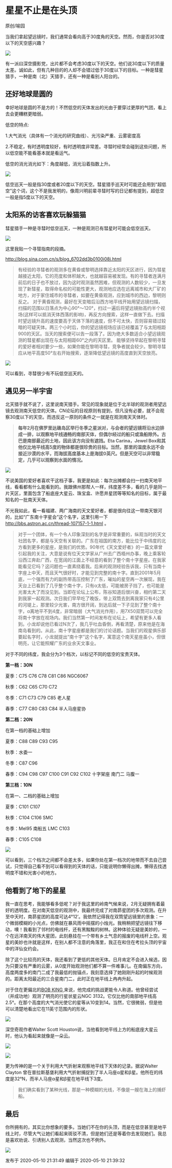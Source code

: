 # 星星不止是在头顶

原创/喻园

当我们拿起望远镜时，我们通常会看向高于30度角的天空。然而，你是否对30度以下的天空感兴趣？

![](https://pic3.zhimg.com/v2-9d89864ab3224d4b98d995e097ec552a_720w.png?source=d16d100b)

有一派曰深空摄影党，出片都不会考虑30度以下的天空。他们说30度以下的质量太差。诚如此，但有几种目的的人却不会错过低于30度以下的目标。一种是彗星猎手，一种是南（北）天猎手，还有一种是看别人阳台的。

## 还好地球是圆的

幸好地球是圆的不是方的！不然低空的天体发出的光由于要穿过更厚的气团，看上去会更糟糕更暗弱。

低空的特点:

1.大气消光（具体有一个消光的研究曲线）、光污染严重、云雾密度高

2.不稳定，有时透明度较好，有时透明度非常差。寻彗时经常会碰到这些问题，所以低空能不能看基本就是看运气。

低空的消光消光如下：角度越低，消光沿着指数上升。

  

![](https://pic2.zhimg.com/v2-1cd0165737507a1bc5c4b7251f380b8c_720w.jpg?source=d16d100b)

  

低空巡天一般是指30度或者20度以下的天空。彗星猎手巡天时可能还会用到“超低空”这个词，这个不是我发明的，像周兴明前辈寻彗时写的日记都有提到，超低空一般是指5度以下的天空。

## 太阳系的访客喜欢玩躲猫猫

彗星猎手一种是寻彗时低空巡天，一种是观测已有彗星时可能会低空巡天。

  

![](https://pic3.zhimg.com/v2-094f1ec7b2b77ef2c590d15d3f916afc_720w.jpg?source=d16d100b)

  

这里我贴一个寻彗指南的段摘。

<http://blog.sina.com.cn/s/blog_6702dd3b0100i08j.html>

>
> 有经验的寻彗者的观测多在黄昏或黎明选择靠近太阳的天区进行，因为彗星越接近太阳，它的亮度和体积越大，也就越容易被发现。有的寻彗者连满月前后的日子也不放过，因为这时观测虽然困难，但观测的人数较少，一旦发现了新彗星，取得命名权的可能性更大，观测地应选在远离城市和大厂矿的地方，对于家住城市的寻彗者，如要在黄昏观测，应到城市的西边，黎明则反之。
> 对于黄昏观测，最好在天变暗后沿西方地平线开始用望远镜扫描，扫描的范围以日落点为中心90°～120°，扫过一遍后将望远镜抬高约半个视场(这样可以抵消天体西落的影响)，再反方向搜索，这样一直做下去。扫描时望远镜升高的速度要高于天体下落的速度，但不可太快，否则容易错过较暗的可疑天体。两三个小时后，你的望远镜视场应该已经覆盖了与太阳相距900的天区。当天的搜索便可以告一段落了。因为绝大多数适合小望远镜观测的彗星都出现在与太阳相距60°之内的天区里。
> 能够坚持早起在黎明寻彗的爱好者相对要少一些，如果你能在黎明寻彗，竞争者就会较少。黎明寻彗应从地平高度50°左右开始搜索，逐渐降低望远镜的高度直到天空放亮。

![](https://pic1.zhimg.com/v2-d5d16b477fb50b964c6c6885d118714d_720w.png?source=d16d100b)

可以看到，寻彗很少有不玩低空巡天的。

## 遇见另一半宇宙

北天猎手就不说了，这里说南天猎手。常见的现象就是位于北半球的观测者用望远镜去观测南天低空的天体。CN论坛的目视原则有提到，但凡没有必要，就不会观察30度以下的天空。而违反这一原则的条件之一就是在观测南天天体时。

>
> **每年2月在佛罗里达礁岛区举行冬季之星派对，与会者的望远镜将沿水边排成一排，以观察地平线通畅的南部天体，但偶尔经过的船只或渔船除外。古巴是南部最近的土地，因此该方向没有遮挡。Eta
> Carina，Jewel
> Box和其他仅比地平线高5度的物体都是很珍贵的目标。当然，那里的湿度永远不会接近沙漠的水平，而海拔高度基本上是海拔0英尺。但是天空可以非常稳定，几乎可以观察到水面的情况。**

![](https://pic2.zhimg.com/v2-a0d35eb77e20667dcd32c87115765225_720w.png?source=d16d100b)

不说美国的爱好者喜欢干这档子事，我更是如此：每次出摊都会扫一扫南天地平线，看看都有什么能看到的。我跟佛州那帮人一样，纬度差不多，看的几乎是同一片天区，里面包含了船底座大星云、珠宝盒、许愿井星团等等知名的目标，属于最知名的一批南天天体。

不光我如此，看一看福建、两广海南的天文爱好者，都是很向往这一带南天银河的，比如“广东南十字星会”这个名字，这里引用一下<http://bbs.astron.ac.cn/thread-107157-1-1.html>
。

>
> 对于一个团体，有一个令人印象深刻的名字是非常重要的，纵观当时的天文社团名字，都是与天空有关联的。广东在祖国的南方，能比位于中纬度的北方看到更多的星座，是我们的优势。90年代《天文爱好者》的一篇文章曾引起我的关注，大意是说有位天文学家从广州去广西梧州办事，晚上乘客轮沿西江奔赴广西，在宽阔的江面上不经意的看到了整个南十字星座。在我家能看见它吗？这问题也一直素绕着我。后来的观测经验告诉我，只有当南十字座上中天，而且天气很好时，才能见到完整的南十字。直到2001年5月底，一个强而有力的副热带高压控制了广东，璀灿的星空再一次展现，我在天台上已看到了几乎整个南十字，只有α太低，可能被房子挡了，也可能是光害太大了而没见到。当即在论坛上公布，陈谷知道后很兴奋，相约第二天到我家一起观测。次日我们早早吃了晚饭，带上双筒去到离我家只有4公里的河堤上，那里较少光害，南方很开阔，到达后就一下子见到了整个南十字，α离地平不到4度，非常暗弱（大气消光作用），用7X50双筒可以完全将南十字放在视场内。我们当然第一时间发布在论坛上，希望有更多人看到。小龙却说他已看过N次了，我几乎吐血昏倒，再看清楚，原来他是在海南岛看到的。从此，南十字星座都是我们的讨论话题。当我们的观星俱乐部要起名字时，小龙就提出“南十字”这个名字，寓意这个南天星座虽小，但很明亮，让它能照耀广东的业余天文事业。

对于不同的纬度，我会分为3个档次，以标记不同的低空的宝贵天体。

 **第一档：30N**

夏季：C75 C76 C78 C81 C86 NGC6067

秋季：C62 C65 C70 C72

冬季：C71 C73 C79 C85 老人星

春季：C77 C80 C83 C84 半人马座星协

 **第二档：20N**

在第一档的基础上增加

夏季：C88 C89 C93 C95

秋季：水委一

冬季：C87 C96

春季：C94 C98 C97 C100 C91 C92 C102 十字架座 南门二 马腹一

 **第三档：10N**

在第一、二档的基础上增加

夏季：C101 C107

秋季：C104 C106 SMC

冬季：Mel95 南船五 LMC C103

春季：C105 C108

![](https://pic1.zhimg.com/v2-23eba12f8f3f096d0c0332461e3fc0a9_720w.png?source=d16d100b)

可以看到，三个档次之间都不会差太多，如果你处在第一档次的地带而不去自己尝试，只觉得自己看不到可以看得到的天体的话，只能说明你懒得出摊，懒得去找透明度不错和光害小的地方。

## 他看到了地下的星星

我一直在思考，我能够看多低呢？对于我这里的岭南气候来说，2月无疑拥有着最好的透明度。在对南天低空的观测中，我最终完成了对南昴星团的多次观测。在升至中天时，南昴星团的高度可达4°12′。我依然记得我在双筒望远镜里的景象：一个微弱模糊的小光点，仿佛就在暴风雨中摇摆的小烛光。我稍稍把望远镜往下移动，噢！我看到了邻村的电线杆，还有黑黢黢的树林。这种体验无疑是美妙的，一个在远洋南天的伟大星团，此刻悬挂在一个带有乡土气息的报废的电线杆上空。观星的美妙也许就是这样，在别人都不注意的角落里，我正在和住在考拉头顶的宇宙中的洋仙女约会。

除了这个比较亮的天体，我还看到了更低的其他天体。日月肯定不会进入候选，因为只要没有严重的云雾，从0度开始观测他们都不算一件难事儿。在南偏东方向，高度两度多的南门二成了我最低的抛锚点，我刻意选择了她刚刚升起的时候观测的。距离太阳最近的三合星南门二，此时正在地平线上冉冉升起。

对于住在更偏北的[BOB KING ](https://skyandtelescope.org/author/robert-king-2/)
来说，他完成的挑战更能令人称道。他曾经尝试（并成功地）观测了明亮的行星状星云NGC
3132。它仅比他的南部地平线高2.5°。在那个高度的大气消光使它的星等从10变到14。当然，它很微弱，但是他可以清楚地看出它在11英寸范围内的形状。

  

![](https://pic1.zhimg.com/v2-7a851f9a9b76334adb6b1127883d5755_720w.jpg?source=d16d100b)

  

深空奇观作者Walter Scott Houston说，当他看到地平线上方的船底座大星云时，他认为看起来就像是一朵云。

  

![](https://pic3.zhimg.com/v2-372acdc7ec25dbc3ca3a18fb460a583d_720w.jpg?source=d16d100b)

  

![](https://pic3.zhimg.com/v2-8b7a3c4ef003879ee4a620fdc0091444_720w.jpg?source=d16d100b)

  

更为传神的是一个关于利用大气折射来观察地平线下天体的记录。据说Walter Clayton
曾在普拉斯基堡利用大气折射捕捉到了半人马座α星和β星。他所在的纬度是32°N，而半人马座α星和β星在地平线下3度。

> 我们确实看到了某种光线，那是一种模糊的光线，不像是一艘在海上的捕虾船。

## 最后

你所拥有的，其实比你想象的要多。当她们不在你的头顶，而是在低空甚至是地平线上时，尽管大气让她们看起来斑驳不清，但是她们还是等着你去发现她们。我总是喜欢劝说、引诱别人去观测，当然这次也不例外。

![](https://pic2.zhimg.com/v2-cde8e2bf3316fe5a6f36f10023d03b2c_720w.png?source=d16d100b)

发布于 2020-05-10 21:31:49 编辑于 2020-05-10 21:39:32

